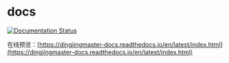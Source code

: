 # docs
[![Documentation Status](https://readthedocs.org/projects/dingjingmaster-docs/badge/?version=latest)](https://dingjingmaster-docs.readthedocs.io/en/latest/?badge=latest)

在线预览：[https://dingjingmaster-docs.readthedocs.io/en/latest/index.html](https://dingjingmaster-docs.readthedocs.io/en/latest/index.html)

